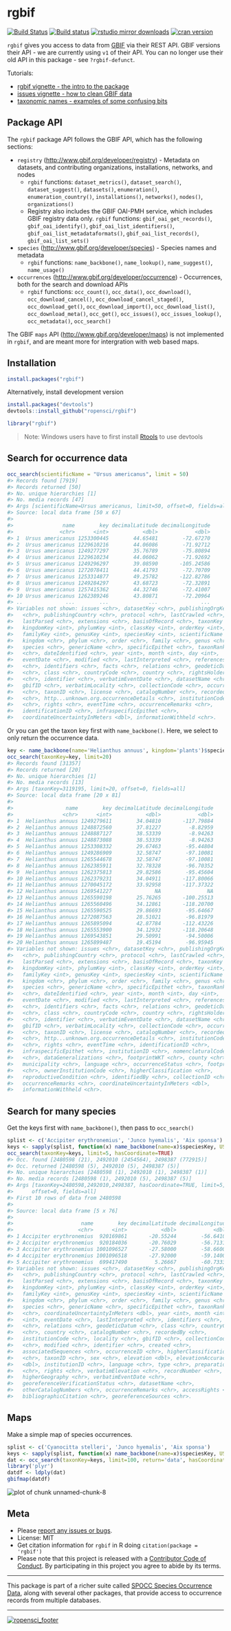 rgbif
=====



[![Build Status](https://api.travis-ci.org/ropensci/rgbif.png?branch=master)](https://travis-ci.org/ropensci/rgbif)
[![Build status](https://ci.appveyor.com/api/projects/status/jili6du1ssi4ktbg/branch/master)](https://ci.appveyor.com/project/sckott/rgbif/branch/master)
[![rstudio mirror downloads](http://cranlogs.r-pkg.org/badges/rgbif)](https://github.com/metacran/cranlogs.app)
[![cran version](http://www.r-pkg.org/badges/version/rgbif)](https://cran.r-project.org/package=rgbif)

`rgbif` gives you access to data from [GBIF](http://www.gbif.org/) via their REST API. GBIF versions their API - we are currently using `v1` of their API. You can no longer use their old API in this package - see `?rgbif-defunct`.

Tutorials:

* [rgbif vignette - the intro to the package](vignettes/rgbif_vignette.Rmd)
* [issues vignette - how to clean GBIF data](vignettes/issues_vignette.Rmd)
* [taxonomic names - examples of some confusing bits](vignettes/taxonomic_names.Rmd)

## Package API

The `rgbif` package API follows the GBIF API, which has the following sections:

* `registry` (<http://www.gbif.org/developer/registry>) - Metadata on datasets, and
contributing organizations, installations, networks, and nodes
    * `rgbif` functions: `dataset_metrics()`, `dataset_search()`, `dataset_suggest()`,
    `datasets()`, `enumeration()`, `enumeration_country()`, `installations()`, `networks()`,
    `nodes()`, `organizations()`
    * Registry also includes the GBIF OAI-PMH service, which includes GBIF registry
    data only. `rgbif` functions: `gbif_oai_get_records()`, `gbif_oai_identify()`,
    `gbif_oai_list_identifiers()`, `gbif_oai_list_metadataformats()`, 
    `gbif_oai_list_records()`, `gbif_oai_list_sets()`
* `species` (<http://www.gbif.org/developer/species>) - Species names and metadata
    * `rgbif` functions: `name_backbone()`, `name_lookup()`, `name_suggest()`, `name_usage()`
* `occurrences` (<http://www.gbif.org/developer/occurrence>) - Occurrences, both for 
the search and download APIs
    * `rgbif` functions: `occ_count()`, `occ_data()`, `occ_download()`, `occ_download_cancel()`,
    `occ_download_cancel_staged()`, `occ_download_get()`, `occ_download_import()`,
    `occ_download_list()`, `occ_download_meta()`, `occ_get()`, `occ_issues()`,
    `occ_issues_lookup()`, `occ_metadata()`, `occ_search()`

The GBIF `maps` API (<http://www.gbif.org/developer/maps>) is not implemented in `rgbif`, 
and are meant more for intergration with web based maps.

## Installation


```r
install.packages("rgbif")
```

Alternatively, install development version


```r
install.packages("devtools")
devtools::install_github("ropensci/rgbif")
```


```r
library("rgbif")
```

> Note: Windows users have to first install [Rtools](http://cran.r-project.org/bin/windows/Rtools/) to use devtools

## Search for occurrence data


```r
occ_search(scientificName = "Ursus americanus", limit = 50)
#> Records found [7919] 
#> Records returned [50] 
#> No. unique hierarchies [1] 
#> No. media records [47] 
#> Args [scientificName=Ursus americanus, limit=50, offset=0, fields=all] 
#> Source: local data frame [50 x 67]
#> 
#>                name        key decimalLatitude decimalLongitude
#>               <chr>      <int>           <dbl>            <dbl>
#> 1  Ursus americanus 1253300445        44.65481        -72.67270
#> 2  Ursus americanus 1229610216        44.06086        -71.92712
#> 3  Ursus americanus 1249277297        35.76789        -75.80894
#> 4  Ursus americanus 1229610234        44.06062        -71.92692
#> 5  Ursus americanus 1249296297        39.08590       -105.24586
#> 6  Ursus americanus 1272078411        44.41793        -72.70709
#> 7  Ursus americanus 1253314877        49.25782       -122.82786
#> 8  Ursus americanus 1249284297        43.68723        -72.32891
#> 9  Ursus americanus 1257415362        44.32746        -72.41007
#> 10 Ursus americanus 1262389246        43.80871        -72.20964
#> ..              ...        ...             ...              ...
#> Variables not shown: issues <chr>, datasetKey <chr>, publishingOrgKey
#>   <chr>, publishingCountry <chr>, protocol <chr>, lastCrawled <chr>,
#>   lastParsed <chr>, extensions <chr>, basisOfRecord <chr>, taxonKey <int>,
#>   kingdomKey <int>, phylumKey <int>, classKey <int>, orderKey <int>,
#>   familyKey <int>, genusKey <int>, speciesKey <int>, scientificName <chr>,
#>   kingdom <chr>, phylum <chr>, order <chr>, family <chr>, genus <chr>,
#>   species <chr>, genericName <chr>, specificEpithet <chr>, taxonRank
#>   <chr>, dateIdentified <chr>, year <int>, month <int>, day <int>,
#>   eventDate <chr>, modified <chr>, lastInterpreted <chr>, references
#>   <chr>, identifiers <chr>, facts <chr>, relations <chr>, geodeticDatum
#>   <chr>, class <chr>, countryCode <chr>, country <chr>, rightsHolder
#>   <chr>, identifier <chr>, verbatimEventDate <chr>, datasetName <chr>,
#>   gbifID <chr>, verbatimLocality <chr>, collectionCode <chr>, occurrenceID
#>   <chr>, taxonID <chr>, license <chr>, catalogNumber <chr>, recordedBy
#>   <chr>, http...unknown.org.occurrenceDetails <chr>, institutionCode
#>   <chr>, rights <chr>, eventTime <chr>, occurrenceRemarks <chr>,
#>   identificationID <chr>, infraspecificEpithet <chr>,
#>   coordinateUncertaintyInMeters <dbl>, informationWithheld <chr>.
```

Or you can get the taxon key first with `name_backbone()`. Here, we select to only return the occurrence data.


```r
key <- name_backbone(name='Helianthus annuus', kingdom='plants')$speciesKey
occ_search(taxonKey=key, limit=20)
#> Records found [31357] 
#> Records returned [20] 
#> No. unique hierarchies [1] 
#> No. media records [13] 
#> Args [taxonKey=3119195, limit=20, offset=0, fields=all] 
#> Source: local data frame [20 x 81]
#> 
#>                 name        key decimalLatitude decimalLongitude
#>                <chr>      <int>           <dbl>            <dbl>
#> 1  Helianthus annuus 1249279611        34.04810       -117.79884
#> 2  Helianthus annuus 1248872560        37.81227         -8.82959
#> 3  Helianthus annuus 1248887127        38.53339         -8.94263
#> 4  Helianthus annuus 1248873088        38.53339         -8.94263
#> 5  Helianthus annuus 1253308332        29.67463        -95.44804
#> 6  Helianthus annuus 1249286909        32.58747        -97.10081
#> 7  Helianthus annuus 1265544678        32.58747        -97.10081
#> 8  Helianthus annuus 1262385911        32.78328        -96.70352
#> 9  Helianthus annuus 1262375813        29.82586        -95.45604
#> 10 Helianthus annuus 1262379231        34.04911       -117.80066
#> 11 Helianthus annuus 1270045172        33.92958       -117.37322
#> 12 Helianthus annuus 1269541227              NA               NA
#> 13 Helianthus annuus 1265590198        25.76265       -100.25513
#> 14 Helianthus annuus 1265560496        34.12861       -118.20700
#> 15 Helianthus annuus 1265590525        29.86693        -95.64667
#> 16 Helianthus annuus 1272087563        28.51021        -96.81979
#> 17 Helianthus annuus 1265895094        42.87784       -112.43226
#> 18 Helianthus annuus 1265553900        34.12932       -118.20648
#> 19 Helianthus annuus 1269543851        29.50991        -94.50006
#> 20 Helianthus annuus 1265899487        19.45194        -96.95945
#> Variables not shown: issues <chr>, datasetKey <chr>, publishingOrgKey
#>   <chr>, publishingCountry <chr>, protocol <chr>, lastCrawled <chr>,
#>   lastParsed <chr>, extensions <chr>, basisOfRecord <chr>, taxonKey <int>,
#>   kingdomKey <int>, phylumKey <int>, classKey <int>, orderKey <int>,
#>   familyKey <int>, genusKey <int>, speciesKey <int>, scientificName <chr>,
#>   kingdom <chr>, phylum <chr>, order <chr>, family <chr>, genus <chr>,
#>   species <chr>, genericName <chr>, specificEpithet <chr>, taxonRank
#>   <chr>, dateIdentified <chr>, year <int>, month <int>, day <int>,
#>   eventDate <chr>, modified <chr>, lastInterpreted <chr>, references
#>   <chr>, identifiers <chr>, facts <chr>, relations <chr>, geodeticDatum
#>   <chr>, class <chr>, countryCode <chr>, country <chr>, rightsHolder
#>   <chr>, identifier <chr>, verbatimEventDate <chr>, datasetName <chr>,
#>   gbifID <chr>, verbatimLocality <chr>, collectionCode <chr>, occurrenceID
#>   <chr>, taxonID <chr>, license <chr>, catalogNumber <chr>, recordedBy
#>   <chr>, http...unknown.org.occurrenceDetails <chr>, institutionCode
#>   <chr>, rights <chr>, eventTime <chr>, identificationID <chr>,
#>   infraspecificEpithet <chr>, institutionID <chr>, nomenclaturalCode
#>   <chr>, dataGeneralizations <chr>, footprintWKT <chr>, county <chr>,
#>   municipality <chr>, language <chr>, occurrenceStatus <chr>, footprintSRS
#>   <chr>, ownerInstitutionCode <chr>, higherClassification <chr>,
#>   reproductiveCondition <chr>, identifiedBy <chr>, collectionID <chr>,
#>   occurrenceRemarks <chr>, coordinateUncertaintyInMeters <dbl>,
#>   informationWithheld <chr>.
```

## Search for many species

Get the keys first with `name_backbone()`, then pass to `occ_search()`


```r
splist <- c('Accipiter erythronemius', 'Junco hyemalis', 'Aix sponsa')
keys <- sapply(splist, function(x) name_backbone(name=x)$speciesKey, USE.NAMES=FALSE)
occ_search(taxonKey=keys, limit=5, hasCoordinate=TRUE)
#> Occ. found [2480598 (21), 2492010 (2454564), 2498387 (772915)] 
#> Occ. returned [2480598 (5), 2492010 (5), 2498387 (5)] 
#> No. unique hierarchies [2480598 (1), 2492010 (1), 2498387 (1)] 
#> No. media records [2480598 (1), 2492010 (5), 2498387 (5)] 
#> Args [taxonKey=2480598,2492010,2498387, hasCoordinate=TRUE, limit=5,
#>      offset=0, fields=all] 
#> First 10 rows of data from 2480598
#> 
#> Source: local data frame [5 x 76]
#> 
#>                      name        key decimalLatitude decimalLongitude
#>                     <chr>      <int>           <dbl>            <dbl>
#> 1 Accipiter erythronemius  920169861       -20.55244        -56.64104
#> 2 Accipiter erythronemius  920184036       -20.76029        -56.71314
#> 3 Accipiter erythronemius 1001096527       -27.58000        -58.66000
#> 4 Accipiter erythronemius 1001096518       -27.92000        -59.14000
#> 5 Accipiter erythronemius  699417490         5.26667        -60.73333
#> Variables not shown: issues <chr>, datasetKey <chr>, publishingOrgKey
#>   <chr>, publishingCountry <chr>, protocol <chr>, lastCrawled <chr>,
#>   lastParsed <chr>, extensions <chr>, basisOfRecord <chr>, taxonKey <int>,
#>   kingdomKey <int>, phylumKey <int>, classKey <int>, orderKey <int>,
#>   familyKey <int>, genusKey <int>, speciesKey <int>, scientificName <chr>,
#>   kingdom <chr>, phylum <chr>, order <chr>, family <chr>, genus <chr>,
#>   species <chr>, genericName <chr>, specificEpithet <chr>, taxonRank
#>   <chr>, coordinateUncertaintyInMeters <dbl>, year <int>, month <int>, day
#>   <int>, eventDate <chr>, lastInterpreted <chr>, identifiers <chr>, facts
#>   <chr>, relations <chr>, geodeticDatum <chr>, class <chr>, countryCode
#>   <chr>, country <chr>, catalogNumber <chr>, recordedBy <chr>,
#>   institutionCode <chr>, locality <chr>, gbifID <chr>, collectionCode
#>   <chr>, modified <chr>, identifier <chr>, created <chr>,
#>   associatedSequences <chr>, occurrenceID <chr>, higherClassification
#>   <chr>, taxonID <chr>, sex <chr>, elevation <dbl>, elevationAccuracy
#>   <dbl>, institutionID <chr>, language <chr>, type <chr>, preparations
#>   <chr>, rights <chr>, verbatimElevation <chr>, recordNumber <chr>,
#>   higherGeography <chr>, verbatimEventDate <chr>,
#>   georeferenceVerificationStatus <chr>, datasetName <chr>,
#>   otherCatalogNumbers <chr>, occurrenceRemarks <chr>, accessRights <chr>,
#>   bibliographicCitation <chr>, georeferenceSources <chr>.
```

## Maps

Make a simple map of species occurrences.


```r
splist <- c('Cyanocitta stelleri', 'Junco hyemalis', 'Aix sponsa')
keys <- sapply(splist, function(x) name_backbone(name=x)$speciesKey, USE.NAMES=FALSE)
dat <- occ_search(taxonKey=keys, limit=100, return='data', hasCoordinate=TRUE)
library('plyr')
datdf <- ldply(dat)
gbifmap(datdf)
```

![plot of chunk unnamed-chunk-8](inst/assets/img/unnamed-chunk-8-1.png)

## Meta

* Please [report any issues or bugs](https://github.com/ropensci/rgbif/issues).
* License: MIT
* Get citation information for `rgbif` in R doing `citation(package = 'rgbif')`
* Please note that this project is released with a [Contributor Code of Conduct](CONDUCT.md). By participating in this project you agree to abide by its terms.

- - -

This package is part of a richer suite called [SPOCC Species Occurrence Data](https://github.com/ropensci/spocc), along with several other packages, that provide access to occurrence records from multiple databases.

- - -

[![ropensci_footer](http://ropensci.org/public_images/github_footer.png)](http://ropensci.org)
